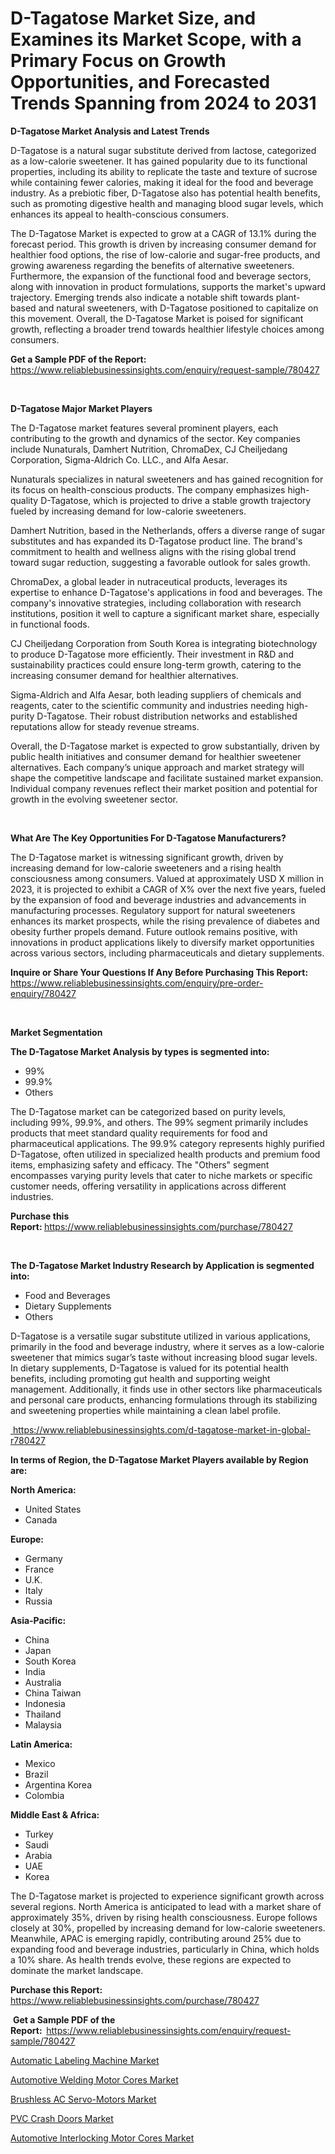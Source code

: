 <p><h1>D-Tagatose Market Size, and Examines its Market Scope, with a Primary Focus on Growth Opportunities, and Forecasted Trends Spanning from 2024 to 2031</h1></p><p><strong>D-Tagatose Market Analysis and Latest Trends</strong></p>
<p><p>D-Tagatose is a natural sugar substitute derived from lactose, categorized as a low-calorie sweetener. It has gained popularity due to its functional properties, including its ability to replicate the taste and texture of sucrose while containing fewer calories, making it ideal for the food and beverage industry. As a prebiotic fiber, D-Tagatose also has potential health benefits, such as promoting digestive health and managing blood sugar levels, which enhances its appeal to health-conscious consumers.</p><p>The D-Tagatose Market is expected to grow at a CAGR of 13.1% during the forecast period. This growth is driven by increasing consumer demand for healthier food options, the rise of low-calorie and sugar-free products, and growing awareness regarding the benefits of alternative sweeteners. Furthermore, the expansion of the functional food and beverage sectors, along with innovation in product formulations, supports the market's upward trajectory. Emerging trends also indicate a notable shift towards plant-based and natural sweeteners, with D-Tagatose positioned to capitalize on this movement. Overall, the D-Tagatose Market is poised for significant growth, reflecting a broader trend towards healthier lifestyle choices among consumers.</p></p>
<p><strong>Get a Sample PDF of the Report:&nbsp;</strong> <a href="https://www.reliablebusinessinsights.com/enquiry/request-sample/780427?utm_campaign=115&utm_medium=2&utm_source=Github&utm_content=ia&utm_term=15102024&utm_id=d-tagatose">https://www.reliablebusinessinsights.com/enquiry/request-sample/780427</a></p>
<p>&nbsp;</p>
<p><strong>D-Tagatose Major Market Players</strong></p>
<p><p>The D-Tagatose market features several prominent players, each contributing to the growth and dynamics of the sector. Key companies include Nunaturals, Damhert Nutrition, ChromaDex, CJ Cheiljedang Corporation, Sigma-Aldrich Co. LLC., and Alfa Aesar. </p><p>Nunaturals specializes in natural sweeteners and has gained recognition for its focus on health-conscious products. The company emphasizes high-quality D-Tagatose, which is projected to drive a stable growth trajectory fueled by increasing demand for low-calorie sweeteners. </p><p>Damhert Nutrition, based in the Netherlands, offers a diverse range of sugar substitutes and has expanded its D-Tagatose product line. The brand's commitment to health and wellness aligns with the rising global trend toward sugar reduction, suggesting a favorable outlook for sales growth.</p><p>ChromaDex, a global leader in nutraceutical products, leverages its expertise to enhance D-Tagatose's applications in food and beverages. The company's innovative strategies, including collaboration with research institutions, position it well to capture a significant market share, especially in functional foods.</p><p>CJ Cheiljedang Corporation from South Korea is integrating biotechnology to produce D-Tagatose more efficiently. Their investment in R&D and sustainability practices could ensure long-term growth, catering to the increasing consumer demand for healthier alternatives.</p><p>Sigma-Aldrich and Alfa Aesar, both leading suppliers of chemicals and reagents, cater to the scientific community and industries needing high-purity D-Tagatose. Their robust distribution networks and established reputations allow for steady revenue streams.</p><p>Overall, the D-Tagatose market is expected to grow substantially, driven by public health initiatives and consumer demand for healthier sweetener alternatives. Each company’s unique approach and market strategy will shape the competitive landscape and facilitate sustained market expansion. Individual company revenues reflect their market position and potential for growth in the evolving sweetener sector.</p></p>
<p>&nbsp;</p>
<p><strong>What Are The Key Opportunities For D-Tagatose Manufacturers?</strong></p>
<p><p>The D-Tagatose market is witnessing significant growth, driven by increasing demand for low-calorie sweeteners and a rising health consciousness among consumers. Valued at approximately USD X million in 2023, it is projected to exhibit a CAGR of X% over the next five years, fueled by the expansion of food and beverage industries and advancements in manufacturing processes. Regulatory support for natural sweeteners enhances its market prospects, while the rising prevalence of diabetes and obesity further propels demand. Future outlook remains positive, with innovations in product applications likely to diversify market opportunities across various sectors, including pharmaceuticals and dietary supplements.</p></p>
<p><strong>Inquire or Share Your Questions If Any Before Purchasing This Report:</strong> <a href="https://www.reliablebusinessinsights.com/enquiry/pre-order-enquiry/780427?utm_campaign=115&utm_medium=2&utm_source=Github&utm_content=ia&utm_term=15102024&utm_id=d-tagatose">https://www.reliablebusinessinsights.com/enquiry/pre-order-enquiry/780427</a></p>
<p>&nbsp;</p>
<p><strong>Market Segmentation</strong></p>
<p><strong>The D-Tagatose Market Analysis by types is segmented into:</strong></p>
<p><ul><li>99%</li><li>99.9%</li><li>Others</li></ul></p>
<p><p>The D-Tagatose market can be categorized based on purity levels, including 99%, 99.9%, and others. The 99% segment primarily includes products that meet standard quality requirements for food and pharmaceutical applications. The 99.9% category represents highly purified D-Tagatose, often utilized in specialized health products and premium food items, emphasizing safety and efficacy. The "Others" segment encompasses varying purity levels that cater to niche markets or specific customer needs, offering versatility in applications across different industries.</p></p>
<p><strong>Purchase this Report:&nbsp;</strong><a href="https://www.reliablebusinessinsights.com/purchase/780427?utm_campaign=115&utm_medium=2&utm_source=Github&utm_content=ia&utm_term=15102024&utm_id=d-tagatose">https://www.reliablebusinessinsights.com/purchase/780427</a></p>
<p>&nbsp;</p>
<p><strong>The D-Tagatose Market Industry Research by Application is segmented into:</strong></p>
<p><ul><li>Food and Beverages</li><li>Dietary Supplements</li><li>Others</li></ul></p>
<p><p>D-Tagatose is a versatile sugar substitute utilized in various applications, primarily in the food and beverage industry, where it serves as a low-calorie sweetener that mimics sugar’s taste without increasing blood sugar levels. In dietary supplements, D-Tagatose is valued for its potential health benefits, including promoting gut health and supporting weight management. Additionally, it finds use in other sectors like pharmaceuticals and personal care products, enhancing formulations through its stabilizing and sweetening properties while maintaining a clean label profile.</p></p>
<p><a href="https://www.reliablebusinessinsights.com/d-tagatose-market-in-global-r780427?utm_campaign=115&utm_medium=2&utm_source=Github&utm_content=ia&utm_term=15102024&utm_id=d-tagatose">&nbsp;https://www.reliablebusinessinsights.com/d-tagatose-market-in-global-r780427</a></p>
<p><strong>In terms of Region, the D-Tagatose Market Players available by Region are:</strong></p>
<p>
    <p> <strong> North America: </strong>
        <ul>
            <li>United States</li>
            <li>Canada</li>
        </ul>
        </p> 
    <p> <strong> Europe: </strong>
        <ul>
            <li>Germany</li>
            <li>France</li>
            <li>U.K.</li>
            <li>Italy</li>
            <li>Russia</li>
        </ul>
        </p> 
    <p> <strong> Asia-Pacific: </strong>
        <ul>
            <li>China</li>
            <li>Japan</li>
            <li>South Korea</li>
            <li>India</li>
            <li>Australia</li>
            <li>China Taiwan</li>
            <li>Indonesia</li>
            <li>Thailand</li>
            <li>Malaysia</li>
        </ul>
        </p> 
    <p> <strong> Latin America: </strong>
        <ul>
            <li>Mexico</li>
            <li>Brazil</li>
            <li>Argentina Korea</li>
            <li>Colombia</li>
        </ul>
        </p> 
    <p> <strong> Middle East & Africa: </strong>
        <ul>
            <li>Turkey</li>
            <li>Saudi</li>
            <li>Arabia</li>
            <li>UAE</li>
            <li>Korea</li>
        </ul>
    </p>
    </p>
<p><p>The D-Tagatose market is projected to experience significant growth across several regions. North America is anticipated to lead with a market share of approximately 35%, driven by rising health consciousness. Europe follows closely at 30%, propelled by increasing demand for low-calorie sweeteners. Meanwhile, APAC is emerging rapidly, contributing around 25% due to expanding food and beverage industries, particularly in China, which holds a 10% share. As health trends evolve, these regions are expected to dominate the market landscape.</p></p>
<p><strong>Purchase this Report: </strong><a href="https://www.reliablebusinessinsights.com/purchase/780427?utm_campaign=115&utm_medium=2&utm_source=Github&utm_content=ia&utm_term=15102024&utm_id=d-tagatose">https://www.reliablebusinessinsights.com/purchase/780427</a></p>
<p>&nbsp;<strong>Get a Sample PDF of the Report:&nbsp;&nbsp;</strong><a href="https://www.reliablebusinessinsights.com/enquiry/request-sample/780427?utm_campaign=115&utm_medium=2&utm_source=Github&utm_content=ia&utm_term=15102024&utm_id=d-tagatose">https://www.reliablebusinessinsights.com/enquiry/request-sample/780427</a></p>
<p><strong></strong></p>
<p><p><a href="https://issuu.com/reportprime-2/docs/automatic-labeling-machine-market-s_5b4b4939df325b?utm_campaign=115&utm_medium=2&utm_source=Github&utm_content=ia&utm_term=15102024&utm_id=d-tagatose">Automatic Labeling Machine Market</a></p><p><a href="https://www.linkedin.com/pulse/strategic-market-insights-navigating-global-automotive-welding-lhlcc?utm_campaign=115&utm_medium=2&utm_source=Github&utm_content=ia&utm_term=15102024&utm_id=d-tagatose">Automotive Welding Motor Cores Market</a></p><p><a href="https://github.com/taketakyriffecd/Market-Research-Report-List-1/blob/main/brushless-ac-servo-motors-market.md?utm_campaign=115&utm_medium=2&utm_source=Github&utm_content=ia&utm_term=15102024&utm_id=d-tagatose">Brushless AC Servo-Motors Market</a></p><p><a href="https://issuu.com/reportprime-2/docs/pvc-crash-doors-market-size-2030.pp_905f19b639a14c?utm_campaign=115&utm_medium=2&utm_source=Github&utm_content=ia&utm_term=15102024&utm_id=d-tagatose">PVC Crash Doors Market</a></p><p><a href="https://www.linkedin.com/pulse/global-automotive-interlocking-motor-cores-market-focus-application-wwpfc?utm_campaign=115&utm_medium=2&utm_source=Github&utm_content=ia&utm_term=15102024&utm_id=d-tagatose">Automotive Interlocking Motor Cores Market</a></p></p>